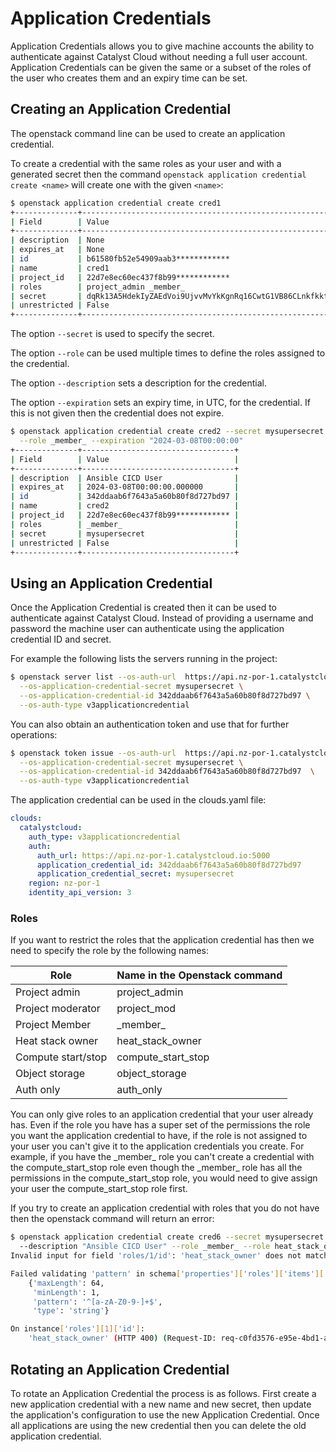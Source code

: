 # Application Credentials

Application Credentials allows you to give machine accounts the ability
to authenticate against Catalyst Cloud without needing a full user
account. Application Credentials can be given the same or a subset of
the roles of the user who creates them and an expiry time can be set.

## Creating an Application Credential

The openstack command line can be used to create an application
credential.

To create a credential with the same roles as your user and with a
generated secret then the command
`openstack application credential create <name>` will create one with
the given `<name>`:

``` bash
$ openstack application credential create cred1
+--------------+----------------------------------------------------------------------------------------+
| Field        | Value                                                                                  |
+--------------+----------------------------------------------------------------------------------------+
| description  | None                                                                                   |
| expires_at   | None                                                                                   |
| id           | b61580fb52e54909aab3************                                                       |
| name         | cred1                                                                                  |
| project_id   | 22d7e8ec60ec437f8b99************                                                       |
| roles        | project_admin _member_                                                                 |
| secret       | dqRk13A5HdekIyZAEdVoi9UjvvMvYkKgnRq16CwtG1VB86CLnkfkktkCGrYexkFwZFh1CPt3hDqwv5X3p6iing |
| unrestricted | False                                                                                  |
+--------------+----------------------------------------------------------------------------------------+
```

The option `--secret` is used to specify the secret.

The option `--role` can be used multiple times to define the roles
assigned to the credential.

The option `--description` sets a description for the credential.

The option `--expiration` sets an expiry time, in UTC, for the
credential. If this is not given then the credential does not expire.

``` bash
$ openstack application credential create cred2 --secret mysupersecret --description "Ansible CICD User" \
  --role _member_ --expiration "2024-03-08T00:00:00"
+--------------+----------------------------------+
| Field        | Value                            |
+--------------+----------------------------------+
| description  | Ansible CICD User                |
| expires_at   | 2024-03-08T00:00:00.000000       |
| id           | 342ddaab6f7643a5a60b80f8d727bd97 |
| name         | cred2                            |
| project_id   | 22d7e8ec60ec437f8b99************ |
| roles        | _member_                         |
| secret       | mysupersecret                    |
| unrestricted | False                            |
+--------------+----------------------------------+
```

## Using an Application Credential

Once the Application Credential is created then it can be used to
authenticate against Catalyst Cloud. Instead of providing a username
and password the machine user can authenticate using the application
credential ID and secret.

For example the following lists the servers running in the project:

``` bash
$ openstack server list --os-auth-url  https://api.nz-por-1.catalystcloud.io:5000  \
  --os-application-credential-secret mysupersecret \
  --os-application-credential-id 342ddaab6f7643a5a60b80f8d727bd97 \
  --os-auth-type v3applicationcredential
```

You can also obtain an authentication token and use that for further
operations:

``` bash
$ openstack token issue --os-auth-url  https://api.nz-por-1.catalystcloud.io:5000 \
  --os-application-credential-secret mysupersecret \
  --os-application-credential-id 342ddaab6f7643a5a60b80f8d727bd97  \
  --os-auth-type v3applicationcredential
```

The application credential can be used in the clouds.yaml file:

``` yaml
clouds:
  catalystcloud:
    auth_type: v3applicationcredential
    auth:
      auth_url: https://api.nz-por-1.catalystcloud.io:5000
      application_credential_id: 342ddaab6f7643a5a60b80f8d727bd97
      application_credential_secret: mysupersecret
    region: nz-por-1
    identity_api_version: 3
```

### Roles

If you want to restrict the roles that the application credential has
then we need to specify the role by the following names:

  | Role               | Name in the Openstack command |
  |--------------------|-------------------------------|
  | Project admin      | project_admin                 |
  | Project moderator  | project_mod                   |
  | Project Member     | \_member\_                    |
  | Heat stack owner   | heat_stack_owner              |
  | Compute start/stop | compute_start_stop            |
  | Object storage     | object_storage                |
  | Auth only          | auth_only                     |

You can only give roles to an application credential that your user
already has. Even if the role you have has a super set of the
permissions the role you want the application credential to have, if the
role is not assigned to your user you can't give it to the application
credentials you create. For example, if you have the \_member\_ role
you can't create a credential with the compute_start_stop role even
though the \_member\_ role has all the permissions in the
compute_start_stop role, you would need to give assign your user the
compute_start_stop role first.

If you try to create an application credential with roles that you do
not have then the openstack command will return an error:

``` bash
$ openstack application credential create cred6 --secret mysupersecret /
  --description "Ansible CICD User" --role _member_ --role heat_stack_owner
Invalid input for field 'roles/1/id': 'heat_stack_owner' does not match '^[a-zA-Z0-9-]+$'

Failed validating 'pattern' in schema['properties']['roles']['items']['properties']['id']:
    {'maxLength': 64,
     'minLength': 1,
     'pattern': '^[a-zA-Z0-9-]+$',
     'type': 'string'}

On instance['roles'][1]['id']:
    'heat_stack_owner' (HTTP 400) (Request-ID: req-c0fd3576-e95e-4bd1-a247-466c72392de8)
```

## Rotating an Application Credential

To rotate an Application Credential the process is as follows. First
create a new application credential with a new name and new secret, then
update the application's configuration to use the new Application
Credential. Once all applications are using the new credential then you
can delete the old application credential.
